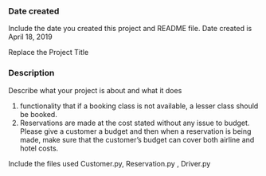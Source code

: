 ### Date created
Include the date you created this project and README file.
Date created is April 18, 2019

Replace the Project Title

### Description
Describe what your project is about and what it does
1. functionality that if a booking class is not available, a lesser
class should be booked.
2. Reservations are made at the cost stated without any issue to budget. Please give a
customer a budget and then when a reservation is being made, make sure that the
customer’s budget can cover both airline and hotel costs.

Include the files used
Customer.py, Reservation.py , Driver.py

